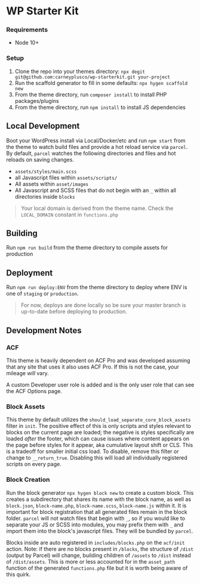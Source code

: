 # WP Starter Kit

### Requirements

* Node 10+

### Setup

1. Clone the repo into your themes directory:
`npx degit git@github.com:carneyplusco/wp-starterkit.git your-project`
2. Run the scaffold generator to fill in some defaults:
`npx hygen scaffold new`
3. From the theme directory, run `composer install` to install PHP packages/plugins
4. From the theme directory, run `npm install` to install JS dependencies

## Local Development

Boot your WordPress install via Local/Docker/etc and run `npm start` from the theme to watch build files and provide a hot reload service via `parcel`. By default, `parcel` watches the following directories and files and hot reloads on saving changes.

* `assets/styles/main.scss`
* all Javascript files within `assets/scripts/`
* All assets within `asset/images`
* All Javascript and SCSS files that do not begin with an `_` within all directories inside `blocks`

> Your local domain is derived from the theme name. Check the `LOCAL_DOMAIN` constant in `functions.php`
## Building

Run `npm run build` from the theme directory to compile assets for production

## Deployment

Run `npm run deploy:ENV` from the theme directory to deploy where ENV is one of `staging` or `production`.

> For now, deploys are done locally so be sure your master branch is up-to-date before deploying to production.
## Development Notes

### ACF
This theme is heavily dependent on ACF Pro and was developed assuming that any site that uses it also uses ACF Pro. If this is not the case, your mileage *will* vary.

A custom Developer user role is added and is the only user role that can see the ACF Options page. 

### Block Assets
This theme by default utilizes the `should_load_separate_core_block_assets` filter in `init`. The positive effect of this is only scripts and styles relevant to blocks on the current page are loaded; the negative is styles specifically are loaded _after_ the footer, which can cause issues where content appears on the page before styles for it appear, aka cumulative layout shift or CLS. This is a tradeoff for smaller initial css load. To disable, remove this filter or change to `__return_true`. Disabling this will load all individually registered scripts on every page.

### Block Creation
Run the block generator `npx hygen block new` to create a custom block. This creates a subdirectory that shares its name with the block name, as well as `block.json`, `block-name.php`, `block-name.scss`, `block-name.js` within it. It is important for block registration that all generated files remain in the block folder. `parcel` will not watch files that begin with `_`, so if you would like to separate your JS or SCSS into modules, you may prefix them with `_` and import them into the block's javascript files. They will be bundled by `parcel`.

Blocks inside  are auto registered in `includes/blocks.php` on the `acf/init` action. Note: if there are no blocks present in `/blocks`, the structure of `/dist` (output by Parcel) will change, building children of `/assets` to `/dist` instead of `/dist/assets`. This is more or less accounted for in the `asset_path` function of the generated `functions.php` file but it is worth being aware of this quirk.
